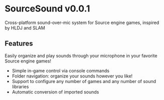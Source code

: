 # SourceSound v0.0.1

Cross-platform sound-over-mic system for Source engine games, inspired by HLDJ and SLAM


## Features

Easily organize and play sounds through your microphone in your favorite Source engine games!

- Simple in-game control via console commands
- Folder navigation: organize your sounds however you like!
- Support to configure any number of games and any number of sound libraries
- Automatic conversion of imported sounds

